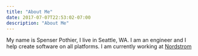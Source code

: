 ```yaml
---
title: "About Me"
date: 2017-07-07T22:53:02-07:00
description: "About Me"
---
```


My name is Spenser Pothier, I live in Seattle, WA. I am an engineer and I help create software on all platforms. I am currently working at [Nordstrom](https://nordstrom.com)
